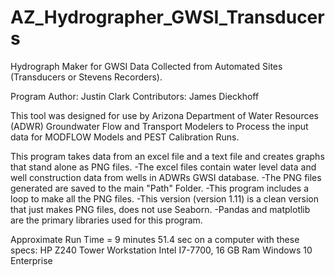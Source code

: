 # AZ_Hydrographer_GWSI_Transducers
Hydrograph Maker for GWSI Data Collected from Automated Sites (Transducers or Stevens Recorders).

Program Author: Justin Clark
Contributors: James Dieckhoff

This tool was designed for use by Arizona Department of Water Resources (ADWR) Groundwater Flow 
and Transport Modelers to Process the input data for MODFLOW Models and PEST Calibration Runs.

This program takes data from an excel file and a text file and creates graphs that stand alone as PNG files.
   -The excel files contain water level data and well construction data from wells in ADWRs GWSI database.
   -The PNG files generated are saved to the main "Path" Folder.
   -This program includes a loop to make all the PNG files.
   -This version (version 1.11) is a clean version that just makes PNG files, does not use Seaborn.
   -Pandas and matplotlib are the primary libraries used for this program.
   
   Approximate Run Time = 9 minutes 51.4 sec on a computer with these specs:
HP Z240 Tower Workstation
Intel I7-7700, 16 GB Ram
Windows 10 Enterprise
